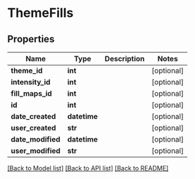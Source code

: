# ThemeFills

## Properties
Name | Type | Description | Notes
------------ | ------------- | ------------- | -------------
**theme_id** | **int** |  | [optional] 
**intensity_id** | **int** |  | [optional] 
**fill_maps_id** | **int** |  | [optional] 
**id** | **int** |  | [optional] 
**date_created** | **datetime** |  | [optional] 
**user_created** | **str** |  | [optional] 
**date_modified** | **datetime** |  | [optional] 
**user_modified** | **str** |  | [optional] 

[[Back to Model list]](../README.md#documentation-for-models) [[Back to API list]](../README.md#documentation-for-api-endpoints) [[Back to README]](../README.md)


